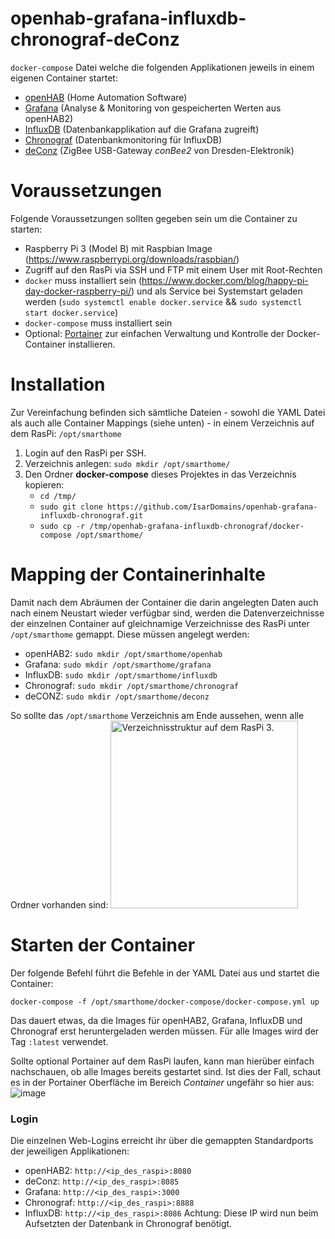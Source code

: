 # openhab-grafana-influxdb-chronograf-deConz
```docker-compose``` Datei welche die folgenden Applikationen jeweils in einem eigenen Container startet:
 - [openHAB](https://openhab.org) (Home Automation Software)
 - [Grafana](https://grafana.com) (Analyse & Monitoring von gespeicherten Werten aus openHAB2)
 - [InfluxDB](https://influxdata.com) (Datenbankapplikation auf die Grafana zugreift)
 - [Chronograf](https://influxdata.com/time-series-platform/chronograf/) (Datenbankmonitoring für InfluxDB)
 - [deConz](https://phoscon.de/de/conbee2) (ZigBee USB-Gateway *conBee2* von Dresden-Elektronik)
 
# Voraussetzungen
Folgende Voraussetzungen sollten gegeben sein um die Container zu starten:
 - Raspberry Pi 3 (Model B) mit Raspbian Image (https://www.raspberrypi.org/downloads/raspbian/)
 - Zugriff auf den RasPi via SSH und FTP mit einem User mit Root-Rechten
 - ```docker``` muss installiert sein (https://www.docker.com/blog/happy-pi-day-docker-raspberry-pi/) und als Service bei Systemstart geladen werden (```sudo systemctl enable docker.service``` && ```sudo systemctl start docker.service```) 
 - ```docker-compose``` muss installiert sein
 - Optional: [Portainer](http://portainer.io/) zur einfachen Verwaltung und Kontrolle der Docker-Container installieren. 
 
# Installation
Zur Vereinfachung befinden sich sämtliche Dateien - sowohl die YAML Datei als auch alle Container Mappings (siehe unten) - in einem Verzeichnis auf dem RasPi: ```/opt/smarthome```
1) Login auf den RasPi per SSH.
2) Verzeichnis anlegen: ```sudo mkdir /opt/smarthome/```
3) Den Ordner **docker-compose** dieses Projektes in das Verzeichnis kopieren:
    - ```cd /tmp/```
    - ```sudo git clone https://github.com/IsarDomains/openhab-grafana-influxdb-chronograf.git``` 
    - ```sudo cp -r /tmp/openhab-grafana-influxdb-chronograf/docker-compose /opt/smarthome/```

# Mapping der Containerinhalte
Damit nach dem Abräumen der Container die darin angelegten Daten auch nach einem Neustart wieder verfügbar sind, werden die Datenverzeichnisse der einzelnen Container auf gleichnamige Verzeichnisse des RasPi unter ```/opt/smarthome``` gemappt. Diese müssen angelegt werden:
 - openHAB2: ```sudo mkdir /opt/smarthome/openhab```
 - Grafana: ```sudo mkdir /opt/smarthome/grafana```
 - InfluxDB: ```sudo mkdir /opt/smarthome/influxdb```
 - Chronograf: ```sudo mkdir /opt/smarthome/chronograf```
 - deCONZ: ```sudo mkdir /opt/smarthome/deconz```
  
So sollte das ```/opt/smarthome``` Verzeichnis am Ende aussehen, wenn alle Ordner vorhanden sind:
<img src="https://user-images.githubusercontent.com/35771024/72264484-1d312b80-361b-11ea-9b92-f7f53d46c69e.png" title="Verzeichnisstruktur auf dem RasPi 3." width="300" />

# Starten der Container
Der folgende Befehl führt die Befehle in der YAML Datei aus und startet die Container:

```docker-compose -f /opt/smarthome/docker-compose/docker-compose.yml up```

Das dauert etwas, da die Images für openHAB2, Grafana, InfluxDB und Chronograf erst heruntergeladen werden müssen. Für alle Images wird der Tag ```:latest``` verwendet.

Sollte optional Portainer auf dem RasPi laufen, kann man hierüber einfach nachschauen, ob alle Images bereits gestartet sind. Ist dies der Fall, schaut es in der Portainer Oberfläche im Bereich *Container* ungefähr so hier aus:
![image](https://user-images.githubusercontent.com/35771024/72262426-320bc000-3617-11ea-9bee-9cc2dafa0b8d.png)

### Login ###
Die einzelnen Web-Logins erreicht ihr über die gemappten Standardports der jeweiligen Applikationen:
 - openHAB2: ```http://<ip_des_raspi>:8080```
 - deConz: ```http://<ip_des_raspi>:8085```
 - Grafana: ```http://<ip_des_raspi>:3000```
 - Chronograf: ```http://<ip_des_raspi>:8888``` 
 - InfluxDB: ```http://<ip_des_raspi>:8086``` Achtung: Diese IP wird nun beim Aufsetzten der Datenbank in Chronograf benötigt.
